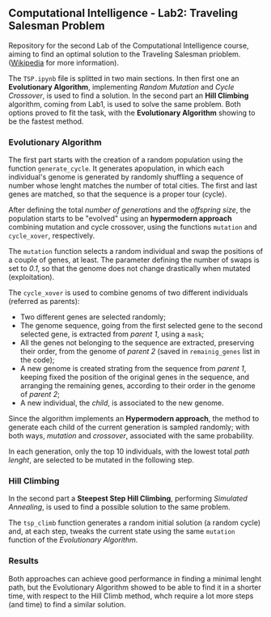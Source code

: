 ## Computational Intelligence - Lab2: Traveling Salesman Problem

Repository for the second Lab of the Computational Intelligence course, aiming to find an optimal solution to the Traveling Salesman prioblem. ([Wikipedia](https://en.wikipedia.org/wiki/Travelling_salesman_problem) for more information).

The `TSP.ipynb` file is splitted in two main sections. In then first one an **Evolutionary Algorithm**, implementing *Random Mutation* and *Cycle Crossover*, is used to find a solution. In the second part an **Hill Climbing** algorithm, coming from Lab1, is used to solve the same problem.
Both options proved to fit the task, with the **Evolutionary Algorithm** showing to be the fastest method.

### Evolutionary Algorithm

The first part starts with the creation of a random population using the function `generate_cycle`. It generates apopulation, in which each individual's genome is generated by randomly shuffling a sequence of number whose lenght matches the number of total cities.
The first and last genes are matched, so that the sequence is a proper tour (cycle).

After defining the total *number of generations* and the *offspring size*, the population starts to be "evolved" using an **hypermodern approach** combining mutation and cycle crossover, using the functions `mutation` and `cycle_xover`, respectively. 

The `mutation` function selects a random individual and swap the positions of a couple of genes, at least. The parameter defining the number of swaps is set to *0.1*, so that the genome does not change drastically when mutated (exploitation).

The `cycle_xover` is used to combine genoms of two different individuals (referred as parents):
- Two different genes are selected randomly;
- The genome sequence, going from the first selected gene to the second selected gene, is extracted from *parent 1*, using a `mask`;
- All the genes not belonging to the sequence are extracted, preserving their order, from the genome of *parent 2* (saved in `remainig_genes` list in the code);
- A new genome is created strating from the sequence from *parent 1*, keeping fixed the position of the original genes in the sequence, and arranging the remaining genes, according to their order in the genome of *parent 2*;
- A new individual, the *child*, is associated to the new genome.

Since the algorithm implements an **Hypermodern approach**, the method to generate each child of the current generation is sampled randomly; with both ways, *mutation* and *crossover*, associated with the same probability. 

In each generation, only the top 10 individuals, with the lowest total *path lenght*, are selected to be mutated in the following step.

### Hill Climbing

In the second part a **Steepest Step Hill Climbing**, performing *Simulated Annealing*, is used to find a possible solution to the same problem.

The `tsp_climb` function generates a random initial solution (a random cycle) and, at each step, tweaks the current state using the same `mutation` function of the *Evolutionary Algorithm*.

### Results

Both approaches can achieve good performance in finding a minimal lenght path, but the Evolutionary Algorithm showed to be able to find it in a shorter time, with respect to the Hill Climb method, whch require a lot more steps (and time) to find a similar solution.
